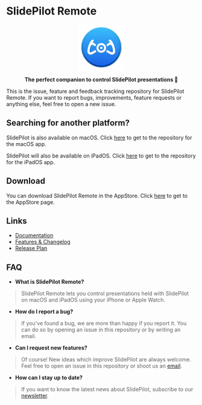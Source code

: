 # SlidePilot Remote

<p align="center">
  <img width=120 src="images/appicon.png"/>
</p>
<p align="center">
  <strong>The perfect companion to control SlidePilot presentations 📱</strong>
</p>

This is the issue, feature and feedback tracking repository for SlidePilot Remote. If you want to report bugs, improvements, feature requests or anything else, feel free to open a new issue.


## Searching for another platform?
SlidePilot is also available on macOS. Click [here](https://github.com/SlidePilot/SlidePilot-macOS) to get to the repository for the macOS app.

SlidePilot will also be available on iPadOS. Click [here](https://github.com/SlidePilot/SlidePilot-iPadOS) to get to the repository for the iPadOS app.

## Download
You can download SlidePilot Remote in the AppStore. Click [here](https://apps.apple.com/app/id1535769714) to get to the AppStore page.

## Links
- [Documentation](https://slidepilot.gitbook.io/slidepilot/)
- [Features & Changelog](https://slidepilot.gitbook.io/slidepilot/changelog)
- [Release Plan](https://slidepilot.gitbook.io/slidepilot/release-plan)

## FAQ

* **What is SlidePilot Remote?**
> SlidePilot Remote lets you control presentations held with SlidePilot on macOS and iPadOS using your iPhone or Apple Watch.

* **How do I report a bug?**
> If you've found a bug, we are more than happy if you report it.
> You can do so by opening an issue in this repository or by writing an email.

* **Can I request new features?**
> Of course! New ideas which improve SlidePilot are always welcome. Feel free to open an issue in this repository or shoot us an [email](mailto:SlidePilot<info@slidepilotapp.com>).

* **How can I stay up to date?**
> If you want to know the latest news about SlidePilot, subscribe to our [newsletter](https://slidepilotapp.us8.list-manage.com/subscribe/post?u=b76c3249644cb91c7a2e50596&id=049e8f25ef).
